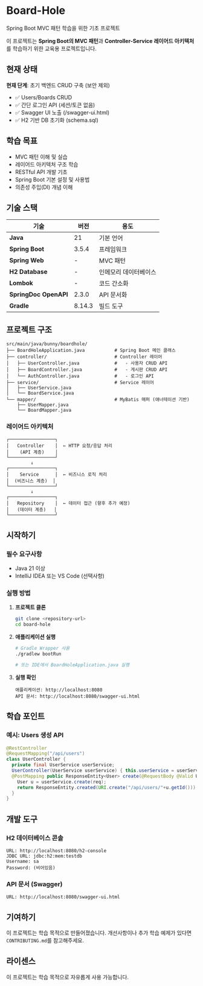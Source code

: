 # Board-Hole

Spring Boot MVC 패턴 학습을 위한 기초 프로젝트

이 프로젝트는 **Spring Boot의 MVC 패턴**과 **Controller-Service 레이어드 아키텍처**를 학습하기 위한 교육용 프로젝트입니다.

## 현재 상태

**현재 단계**: 초기 백엔드 CRUD 구축 (보안 제외)
- ✅ Users/Boards CRUD
- ✅ 간단 로그인 API (세션/토큰 없음)
- ✅ Swagger UI 노출 (/swagger-ui.html)
- ✅ H2 기반 DB 초기화 (schema.sql)

## 학습 목표

- MVC 패턴 이해 및 실습
- 레이어드 아키텍처 구조 학습
- RESTful API 개발 기초
- Spring Boot 기본 설정 및 사용법
- 의존성 주입(DI) 개념 이해

## 기술 스택

| 기술 | 버전 | 용도 |
|------|------|------|
| **Java** | 21 | 기본 언어 |
| **Spring Boot** | 3.5.4 | 프레임워크 |
| **Spring Web** | - | MVC 패턴 |
| **H2 Database** | - | 인메모리 데이터베이스 |
| **Lombok** | - | 코드 간소화 |
| **SpringDoc OpenAPI** | 2.3.0 | API 문서화 |
| **Gradle** | 8.14.3 | 빌드 도구 |

## 프로젝트 구조

```
src/main/java/bunny/boardhole/
├── BoardHoleApplication.java           # Spring Boot 메인 클래스
├── controller/                         # Controller 레이어
│   ├── UserController.java             #   - 사용자 CRUD API
│   ├── BoardController.java            #   - 게시판 CRUD API
│   └── AuthController.java             #   - 로그인 API
├── service/                            # Service 레이어
│   ├── UserService.java
│   └── BoardService.java
└── mapper/                             # MyBatis 매퍼 (애너테이션 기반)
    ├── UserMapper.java
    └── BoardMapper.java
```

### 레이어드 아키텍처

```
┌─────────────────┐
│   Controller    │  ← HTTP 요청/응답 처리
│    (API 계층)    │
└─────────────────┘
         ↓
┌─────────────────┐
│    Service      │  ← 비즈니스 로직 처리
│  (비즈니스 계층)  │
└─────────────────┘
         ↓
┌─────────────────┐
│   Repository    │  ← 데이터 접근 (향후 추가 예정)
│   (데이터 계층)   │
└─────────────────┘
```

## 시작하기

### 필수 요구사항
- Java 21 이상
- IntelliJ IDEA 또는 VS Code (선택사항)

### 실행 방법

1. **프로젝트 클론**
   ```bash
   git clone <repository-url>
   cd board-hole
   ```

2. **애플리케이션 실행**
   ```bash
   # Gradle Wrapper 사용
   ./gradlew bootRun
   
   # 또는 IDE에서 BoardHoleApplication.java 실행
   ```

3. **실행 확인**
   ```
   애플리케이션: http://localhost:8080
   API 문서: http://localhost:8080/swagger-ui.html
   ```

## 학습 포인트

### 예시: Users 생성 API
```java
@RestController
@RequestMapping("/api/users")
class UserController {
  private final UserService userService;
  UserController(UserService userService) { this.userService = userService; }
  @PostMapping public ResponseEntity<User> create(@RequestBody @Valid UserCreateRequest req) {
    User u = userService.create(req);
    return ResponseEntity.created(URI.create("/api/users/"+u.getId())).body(u);
  }
}
```

## 개발 도구

### H2 데이터베이스 콘솔
```
URL: http://localhost:8080/h2-console
JDBC URL: jdbc:h2:mem:testdb
Username: sa
Password: (비어있음)
```

### API 문서 (Swagger)
```
URL: http://localhost:8080/swagger-ui.html
```

## 기여하기

이 프로젝트는 학습 목적으로 만들어졌습니다. 개선사항이나 추가 학습 예제가 있다면 `CONTRIBUTING.md`를 참고해주세요.

## 라이센스

이 프로젝트는 학습 목적으로 자유롭게 사용 가능합니다.
